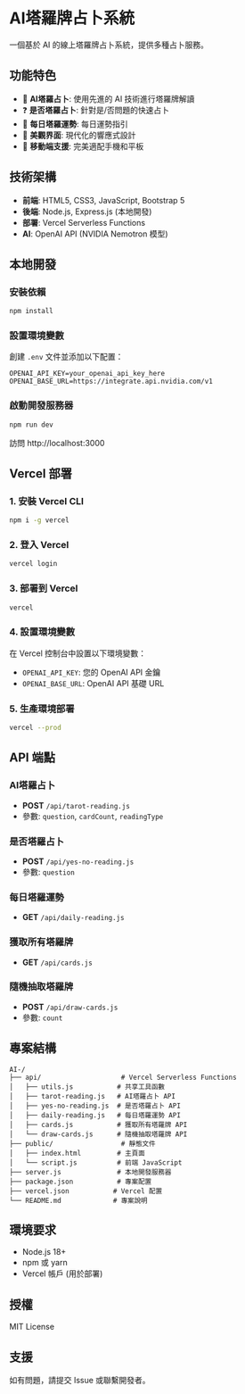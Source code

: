 # AI塔羅牌占卜系統

一個基於 AI 的線上塔羅牌占卜系統，提供多種占卜服務。

## 功能特色

- 🤖 **AI塔羅占卜**: 使用先進的 AI 技術進行塔羅牌解讀
- ❓ **是否塔羅占卜**: 針對是/否問題的快速占卜
- 📅 **每日塔羅運勢**: 每日運勢指引
- 🎨 **美觀界面**: 現代化的響應式設計
- 📱 **移動端支援**: 完美適配手機和平板

## 技術架構

- **前端**: HTML5, CSS3, JavaScript, Bootstrap 5
- **後端**: Node.js, Express.js (本地開發)
- **部署**: Vercel Serverless Functions
- **AI**: OpenAI API (NVIDIA Nemotron 模型)

## 本地開發

### 安裝依賴

```bash
npm install
```

### 設置環境變數

創建 `.env` 文件並添加以下配置：

```env
OPENAI_API_KEY=your_openai_api_key_here
OPENAI_BASE_URL=https://integrate.api.nvidia.com/v1
```

### 啟動開發服務器

```bash
npm run dev
```

訪問 http://localhost:3000

## Vercel 部署

### 1. 安裝 Vercel CLI

```bash
npm i -g vercel
```

### 2. 登入 Vercel

```bash
vercel login
```

### 3. 部署到 Vercel

```bash
vercel
```

### 4. 設置環境變數

在 Vercel 控制台中設置以下環境變數：

- `OPENAI_API_KEY`: 您的 OpenAI API 金鑰
- `OPENAI_BASE_URL`: OpenAI API 基礎 URL

### 5. 生產環境部署

```bash
vercel --prod
```

## API 端點

### AI塔羅占卜
- **POST** `/api/tarot-reading.js`
- 參數: `question`, `cardCount`, `readingType`

### 是否塔羅占卜
- **POST** `/api/yes-no-reading.js`
- 參數: `question`

### 每日塔羅運勢
- **GET** `/api/daily-reading.js`

### 獲取所有塔羅牌
- **GET** `/api/cards.js`

### 隨機抽取塔羅牌
- **POST** `/api/draw-cards.js`
- 參數: `count`

## 專案結構

```
AI-/
├── api/                    # Vercel Serverless Functions
│   ├── utils.js           # 共享工具函數
│   ├── tarot-reading.js   # AI塔羅占卜 API
│   ├── yes-no-reading.js  # 是否塔羅占卜 API
│   ├── daily-reading.js   # 每日塔羅運勢 API
│   ├── cards.js           # 獲取所有塔羅牌 API
│   └── draw-cards.js      # 隨機抽取塔羅牌 API
├── public/                 # 靜態文件
│   ├── index.html         # 主頁面
│   └── script.js          # 前端 JavaScript
├── server.js              # 本地開發服務器
├── package.json           # 專案配置
├── vercel.json           # Vercel 配置
└── README.md             # 專案說明
```

## 環境要求

- Node.js 18+
- npm 或 yarn
- Vercel 帳戶 (用於部署)

## 授權

MIT License

## 支援

如有問題，請提交 Issue 或聯繫開發者。 
